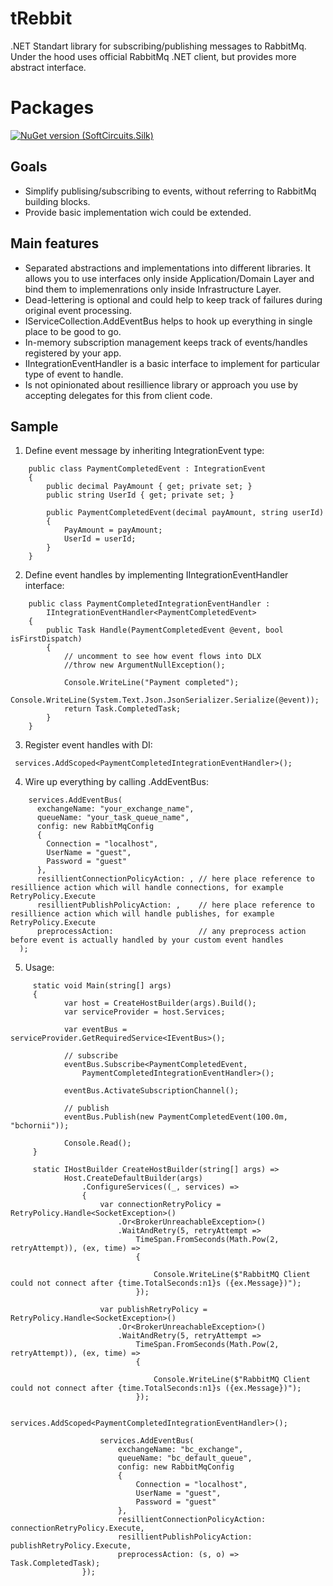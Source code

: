 # tRebbit

.NET Standart library for subscribing/publishing messages to RabbitMq. Under the hood uses official RabbitMq .NET client, but provides more abstract interface.

# Packages
[![NuGet version (SoftCircuits.Silk)](https://img.shields.io/nuget/v/tRebbit)](https://www.nuget.org/packages/tRebbit/)

## Goals
 - Simplify publising/subscribing to events, without referring to RabbitMq building blocks. 
 - Provide basic implementation wich could be extended.
 
## Main features
 - Separated abstractions and implementations into different libraries. It allows you to use interfaces only inside Application/Domain Layer and bind them to implemenrations only
   inside Infrastructure Layer.
 - Dead-lettering is optional and could help to keep track of failures during original event processing.
 - IServiceCollection.AddEventBus helps to hook up everything in single place to be good to go.
 - In-memory subscription management keeps track of events/handles registered by your app.
 - IIntegrationEventHandler is a basic interface to implement for particular type of event to handle.
 - Is not opinionated about resillience library or approach you use by accepting delegates for this from client code.
 
## Sample
   
  1. Define event message by inheriting IntegrationEvent type: 
   
```    
    public class PaymentCompletedEvent : IntegrationEvent
    {
        public decimal PayAmount { get; private set; }
        public string UserId { get; private set; }

        public PaymentCompletedEvent(decimal payAmount, string userId)
        {
            PayAmount = payAmount;
            UserId = userId;
        }
    } 
```

2. Define event handles by implementing IIntegrationEventHandler interface:
```
    public class PaymentCompletedIntegrationEventHandler : 
        IIntegrationEventHandler<PaymentCompletedEvent>
    {
        public Task Handle(PaymentCompletedEvent @event, bool isFirstDispatch)
        {
            // uncomment to see how event flows into DLX
            //throw new ArgumentNullException();

            Console.WriteLine("Payment completed");
            Console.WriteLine(System.Text.Json.JsonSerializer.Serialize(@event));
            return Task.CompletedTask;
        }
    }
```

3. Register event handles with DI: 

```
 services.AddScoped<PaymentCompletedIntegrationEventHandler>();
```

4. Wire up everything by calling .AddEventBus:

```
    services.AddEventBus(
      exchangeName: "your_exchange_name",
      queueName: "your_task_queue_name",
      config: new RabbitMqConfig
      {
        Connection = "localhost",
        UserName = "guest",
        Password = "guest"
      },
      resillientConnectionPolicyAction: , // here place reference to resillience action which will handle connections, for example RetryPolicy.Execute
      resillientPublishPolicyAction: ,    // here place reference to resillience action which will handle publishes, for example RetryPolicy.Execute
      preprocessAction:                   // any preprocess action before event is actually handled by your custom event handles
  );
```
5. Usage:
   
```
     static void Main(string[] args)
     {
            var host = CreateHostBuilder(args).Build();
            var serviceProvider = host.Services;
          
            var eventBus = serviceProvider.GetRequiredService<IEventBus>();

            // subscribe
            eventBus.Subscribe<PaymentCompletedEvent,
                PaymentCompletedIntegrationEventHandler>();

            eventBus.ActivateSubscriptionChannel();

            // publish
            eventBus.Publish(new PaymentCompletedEvent(100.0m, "bchornii"));

            Console.Read();
     }
```

```
     static IHostBuilder CreateHostBuilder(string[] args) =>
            Host.CreateDefaultBuilder(args)
                .ConfigureServices((_, services) =>
                {
                    var connectionRetryPolicy = RetryPolicy.Handle<SocketException>()
                        .Or<BrokerUnreachableException>()
                        .WaitAndRetry(5, retryAttempt =>
                            TimeSpan.FromSeconds(Math.Pow(2, retryAttempt)), (ex, time) =>
                            {

                                Console.WriteLine($"RabbitMQ Client could not connect after {time.TotalSeconds:n1}s ({ex.Message})");
                            });

                    var publishRetryPolicy = RetryPolicy.Handle<SocketException>()
                        .Or<BrokerUnreachableException>()
                        .WaitAndRetry(5, retryAttempt =>
                            TimeSpan.FromSeconds(Math.Pow(2, retryAttempt)), (ex, time) =>
                            {

                                Console.WriteLine($"RabbitMQ Client could not connect after {time.TotalSeconds:n1}s ({ex.Message})");
                            });

                    services.AddScoped<PaymentCompletedIntegrationEventHandler>();

                    services.AddEventBus(
                        exchangeName: "bc_exchange",
                        queueName: "bc_default_queue",
                        config: new RabbitMqConfig
                        {
                            Connection = "localhost",
                            UserName = "guest",
                            Password = "guest"
                        },
                        resillientConnectionPolicyAction: connectionRetryPolicy.Execute,
                        resillientPublishPolicyAction: publishRetryPolicy.Execute,
                        preprocessAction: (s, o) => Task.CompletedTask);
                });
```
